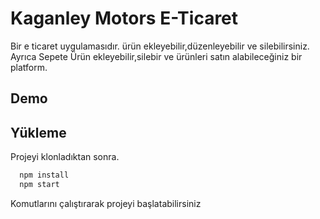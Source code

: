 # Kaganley Motors E-Ticaret

Bir e ticaret uygulamasıdır. ürün ekleyebilir,düzenleyebilir ve silebilirsiniz. 
Ayrıca Sepete Ürün ekleyebilir,silebir ve ürünleri satın alabileceğiniz bir platform.




## Demo



  
## Yükleme 

Projeyi klonladıktan sonra.

```bash 
  npm install
  npm start
```
Komutlarını çalıştırarak projeyi başlatabilirsiniz